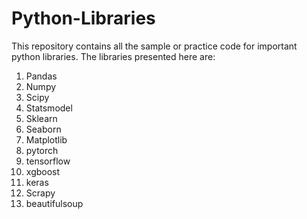 # Python-Libraries
This repository contains all the sample or practice code for important python libraries.
The libraries presented here are:
1. Pandas
2. Numpy
3. Scipy
4. Statsmodel
4. Sklearn
5. Seaborn
6. Matplotlib
4. pytorch
6. tensorflow
7. xgboost
8. keras
10. Scrapy
11. beautifulsoup

